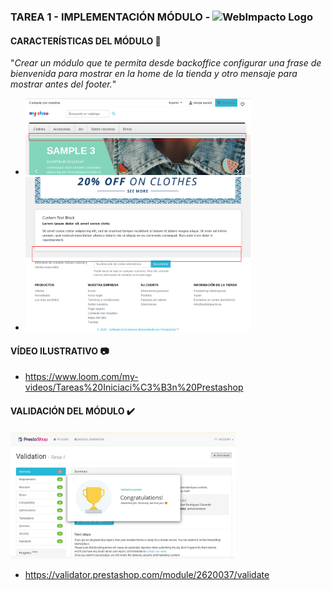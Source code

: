 ### TAREA 1 - IMPLEMENTACIÓN MÓDULO - <img src="https://cdn.domestika.org/c_fill,dpr_auto,h_256,t_base_params.format_jpg,w_256/v1525354769/avatars/000/725/389/725389-original.png?1525354769" width=120 alt="WebImpacto Logo">








#### CARACTERÍSTICAS DEL MÓDULO :hammer:
"*Crear un módulo que te permita desde backoffice configurar una frase de bienvenida para mostrar en la home de la tienda y otro mensaje para mostrar antes del footer.*"


* <img src="https://github.com/rrodriguez-webimpacto/tarea1/blob/master/img1.png" width=360 alt="Ejemplo 1"> 
* <img src="https://github.com/rrodriguez-webimpacto/tarea1/blob/master/img2.png" width=360 alt="Ejemplo 2">







#### VÍDEO ILUSTRATIVO :camera: 
* https://www.loom.com/my-videos/Tareas%20Iniciaci%C3%B3n%20Prestashop






#### VALIDACIÓN DEL MÓDULO :heavy_check_mark:
<img src="https://github.com/rrodriguez-webimpacto/tarea1/blob/master/img3.jpeg" width=360 alt="Ejemplo Validación">

* https://validator.prestashop.com/module/2620037/validate